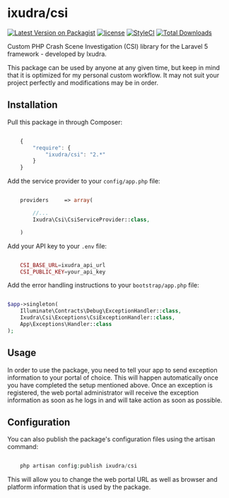 ixudra/csi
=====================

[![Latest Version on Packagist](https://img.shields.io/packagist/v/ixudra/csi.svg?style=flat-square)](https://packagist.org/packages/ixudra/csi)
[![license](https://img.shields.io/github/license/ixudra/csi.svg)]()
[![StyleCI](https://styleci.io/repos/27130707/shield)](https://styleci.io/repos/27130707)
[![Total Downloads](https://img.shields.io/packagist/dt/ixudra/csi.svg?style=flat-square)](https://packagist.org/packages/ixudra/csi)

Custom PHP Crash Scene Investigation (CSI) library for the Laravel 5 framework - developed by Ixudra.

This package can be used by anyone at any given time, but keep in mind that it is optimized for my personal custom workflow. It may not suit your project perfectly and modifications may be in order.



## Installation

Pull this package in through Composer:

```js

    {
        "require": {
            "ixudra/csi": "2.*"
        }
    }

```

Add the service provider to your `config/app.php` file:

```php

    providers     => array(

        //...
        Ixudra\Csi\CsiServiceProvider::class,

    )

```


Add your API key to your `.env` file:

```php

    CSI_BASE_URL=ixudra_api_url
    CSI_PUBLIC_KEY=your_api_key

```

Add the error handling instructions to your `bootstrap/app.php` file:

```php

$app->singleton(
    Illuminate\Contracts\Debug\ExceptionHandler::class,
    Ixudra\Csi\Exceptions\CsiExceptionHandler::class,
    App\Exceptions\Handler::class
);

```



## Usage

In order to use the package, you need to tell your app to send exception information to your portal of choice. This will happen automatically once you have completed the setup mentioned above. Once an exception is registered, the web portal administrator will receive the exception information as soon as he logs in and will take action as soon as possible.



## Configuration

You can also publish the package's configuration files using the artisan command:

```php

    php artisan config:publish ixudra/csi

```

This will allow you to change the web portal URL as well as browser and platform information that is used by the package.

